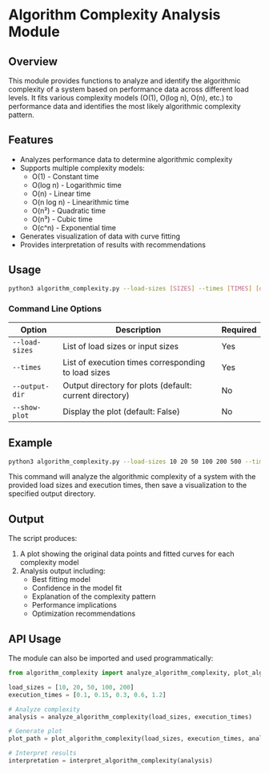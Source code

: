 # Algorithm Complexity Analysis Module

## Overview
This module provides functions to analyze and identify the algorithmic complexity of a system based on performance data across different load levels. It fits various complexity models (O(1), O(log n), O(n), etc.) to performance data and identifies the most likely algorithmic complexity pattern.

## Features
- Analyzes performance data to determine algorithmic complexity
- Supports multiple complexity models:
  - O(1) - Constant time
  - O(log n) - Logarithmic time
  - O(n) - Linear time
  - O(n log n) - Linearithmic time
  - O(n²) - Quadratic time
  - O(n³) - Cubic time
  - O(c^n) - Exponential time
- Generates visualization of data with curve fitting
- Provides interpretation of results with recommendations

## Usage

```bash
python3 algorithm_complexity.py --load-sizes [SIZES] --times [TIMES] [options]
```

### Command Line Options

| Option | Description | Required |
|--------|-------------|---------|
| `--load-sizes` | List of load sizes or input sizes | Yes |
| `--times` | List of execution times corresponding to load sizes | Yes |
| `--output-dir` | Output directory for plots (default: current directory) | No |
| `--show-plot` | Display the plot (default: False) | No |

## Example
```bash
python3 algorithm_complexity.py --load-sizes 10 20 50 100 200 500 --times 0.1 0.15 0.3 0.6 1.1 2.7 --output-dir ./results
```

This command will analyze the algorithmic complexity of a system with the provided load sizes and execution times, then save a visualization to the specified output directory.

## Output
The script produces:
1. A plot showing the original data points and fitted curves for each complexity model
2. Analysis output including:
   - Best fitting model
   - Confidence in the model fit
   - Explanation of the complexity pattern
   - Performance implications
   - Optimization recommendations

## API Usage
The module can also be imported and used programmatically:

```python
from algorithm_complexity import analyze_algorithm_complexity, plot_algorithm_complexity, interpret_algorithm_complexity

load_sizes = [10, 20, 50, 100, 200]
execution_times = [0.1, 0.15, 0.3, 0.6, 1.2]

# Analyze complexity
analysis = analyze_algorithm_complexity(load_sizes, execution_times)

# Generate plot
plot_path = plot_algorithm_complexity(load_sizes, execution_times, analysis, output_dir='./results')

# Interpret results
interpretation = interpret_algorithm_complexity(analysis)
```
